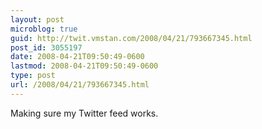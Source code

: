 ```yaml
---
layout: post
microblog: true
guid: http://twit.vmstan.com/2008/04/21/793667345.html
post_id: 3055197
date: 2008-04-21T09:50:49-0600
lastmod: 2008-04-21T09:50:49-0600
type: post
url: /2008/04/21/793667345.html
---
```

Making sure my Twitter feed works.
